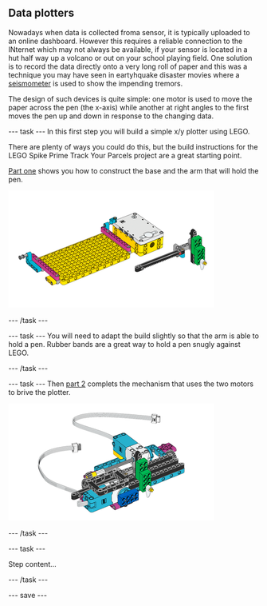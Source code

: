 ## Data plotters

Nowadays when data is collected froma sensor, it is typically uploaded to an online dashboard. However this requires a reliable connection to the INternet which may not always be available, if your sensor is located in a hut half way up a volcano or out on your school playing field. One solution is to record the data directly onto a very long roll of paper and this was a technique you may have seen in eartyhquake disaster movies where a [seismometer](https://en.wikipedia.org/wiki/Seismometer) is used to show the impending tremors. 

The design of such devices is quite simple: one motor is used to move the paper across the pen (the x-axis) while another at right angles to the first moves the pen up and down in response to the changing data. 

--- task ---
In this first step you will build a simple x/y plotter using LEGO. 

There are plenty of ways you could do this, but the build instructions for the LEGO Spike Prime Track Your Parcels project are a great starting point. 

[Part one](https://le-www-live-s.legocdn.com/sc/media/lessons/prime/pdf/building-instructions/track-your-packages-bi-pdf-book1of2-05883f81fed73ac3738781d084e0d4e2.pdf) shows you how to construct the base and the arm that will hold the pen.

![Build part 1](images/build1.png)

--- /task ---

--- task ---
You will need to adapt the build slightly so that the arm is able to hold a pen. Rubber bands are a great way to hold a pen snugly against LEGO.

--- /task ---

--- task ---
Then [part 2](https://le-www-live-s.legocdn.com/sc/media/lessons/prime/pdf/building-instructions/track-your-packages-bi-pdf-book2of2-80dc3c8c61ec2d2ffa785b688326ef74.pdf) complets the mechanism that uses the two motors to brive the plotter.

![Build part 2](images/build2.png)

--- /task ---

--- task ---

Step content...

--- /task ---

--- save ---